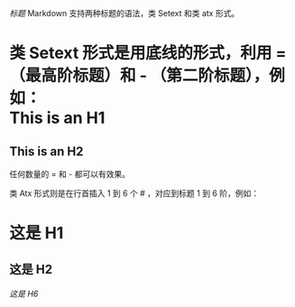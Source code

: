 

*标题*
Markdown 支持两种标题的语法，类 Setext 和类 atx 形式。   
   
类 Setext 形式是用底线的形式，利用 = （最高阶标题）和 - （第二阶标题），例如：   
  This is an H1
  =============
  
  This is an H2
  -------------
任何数量的 = 和 - 都可以有效果。   
   
类 Atx 形式则是在行首插入 1 到 6 个 # ，对应到标题 1 到 6 阶，例如：   

  # 这是 H1
  
  ## 这是 H2
  
  ###### 这是 H6
